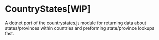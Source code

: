 # CountryStates[WIP]

A dotnet port of the [countrystates.js](https://www.npmjs.com/package/countrystatesjs?activeTab=readme) module for returning data about states/provinces within countries and preforming state/province lookups fast.
